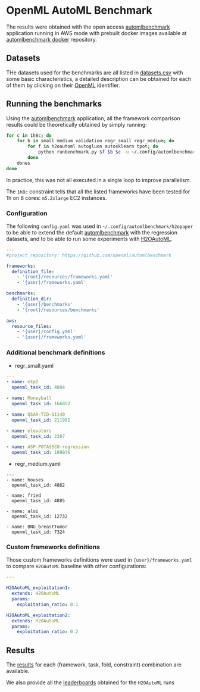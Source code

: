 # OpenML AutoML Benchmark

The results were obtained with the open access [automlbenchmark] application running in AWS mode with prebuilt docker images available at [automlbenchmark docker] repository. 

## Datasets

THe datasets used for the benchmarks are all listed in [datasets.csv] with some basic characteristics, a detailed description can be obtained for each of them by clicking on their [OpenML] identifier.

## Running the benchmarks

Using the [automlbenchmark] application, all the framework comparison results could be theoretically obtained by simply running:
```bash
for c in 1h8c; do
    for b in small medium validation regr_small regr_medium; do
        for f in h2oautoml autogluon autosklearn tpot; do
            python runbenchmark.py $f $b $c -u ~/.config/automlbenchmark/h2opaper -o ./h2opaper/frameworks -m aws -p 100 -Xmax_parallel_jobs=120 -Xseed=1 -Xaws.use_docker=True -Xdelay_between_jobs=10
        done
    dones
done
```
In practice, this was not all executed in a single loop to improve parallelism.

The `1h8c` constraint tells that all the listed frameworks have been tested for 1h on 8 cores: `m5.2xlarge` EC2 instances.

### Configuration

The following `config.yaml` was used in `~/.config/automlbenchmark/h2opaper` to be able to extend the default [automlbenchmark] with the regression datasets, and to be able to run some experiments with [H2OAutoML]. 
```yaml
---
#project_repository: https://github.com/openml/automlbenchmark

frameworks:
  definition_file:
    - '{root}/resources/frameworks.yaml'
    - '{user}/frameworks.yaml'

benchmarks:
  definition_dir:
    - '{user}/benchmarks'
    - '{root}/resources/benchmarks'

aws:
  resource_files:
    - '{user}/config.yaml'
    - '{user}/frameworks.yaml'
```

### Additional benchmark definitions

- regr_small.yaml
```yaml
---
- name: mtp2 
  openml_task_id: 4804

- name: Moneyball
  openml_task_id: 166852

- name: QSAR-TID-11140 
  openml_task_id: 211991

- name: elevators 
  openml_task_id: 2307

- name: ASP-POTASSCO-regression
  openml_task_id: 189936
```
- regr_medium.yaml
```
---
- name: houses 
  openml_task_id: 4862

- name: fried 
  openml_task_id: 4885

- name: aloi 
  openml_task_id: 12732 

- name: BNG_breastTumor 
  openml_task_id: 7324
```

### Custom frameworks definitions
 
Those custom frameworks definitions were used in `{user}/frameworks.yaml` to compare `H2OAutoML` baseline with other configurations:
```yaml
---

H2OAutoML_exploitation1:
  extends: H2OAutoML
  params:
    exploitation_ratio: 0.1

H2OAutoML_exploitation2:
  extends: H2OAutoML
  params:
    exploitation_ratio: 0.2
```

## Results

The [results] for each (framework, task, fold, constraint) combination are available.

We also provide all the [leaderboards] obtained for the `H2OAutoML` runs


[automlbenchmark]: https://github.com/openml/automlbenchmark
[automlbenchmark docker]: https://hub.docker.com/u/automlbenchmark
[datasets.csv]: ./datasets.csv
[leaderboards]: ./leaderboards
[results]: ./results
[H2OAutoML]: https://github.com/h2oai/h2o-3/tree/master/h2o-automl
[OpenML]: http://openml.org

